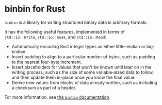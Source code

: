 # binbin for Rust

`binbin` is a library for writing structured binary data in arbitrary formats.

It has the following useful features, implemented in terms of
`std::io::Write`, `std::io::Seek`, and `std::io::Read`:

- Automatically encoding Rust integer types as either little-endian or
  big-endian.
- Insert padding to align to a particular number of bytes, such as padding
  to the nearest four-byte increment.
- Insert placeholders for values that won't be known until later on in the
  writing process, such as the size of some variable-sized data to follow,
  and then update them in-place once you know the final value.
- Derive new values from blocks of data already written, such as including
  a checksum as part of a header.

For more information, see [the `binbin` documentation](https://docs.rs/binbin).
